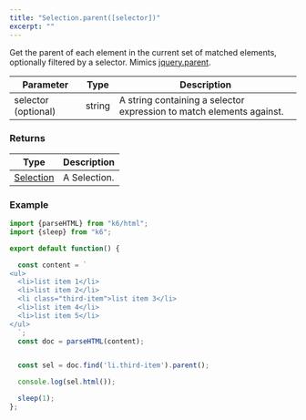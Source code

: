 ```yaml
---
title: "Selection.parent([selector])"
excerpt: ""
---
```

Get the parent of each element in the current set of matched elements, optionally filtered by a selector.
Mimics [jquery.parent](https://api.jquery.com/parent/).


| Parameter | Type | Description |
| --------- | ---- | ----------- |
| selector (optional) | string | A string containing a selector expression to match elements against. |


### Returns

| Type | Description |
| ---- | ----------- |
| [Selection](/javascript-api/k6-html/selection) | A Selection. |



### Example

<div class="code-group" data-props='{"labels": []}'>

```js
import {parseHTML} from "k6/html";
import {sleep} from "k6";

export default function() {

  const content = `
<ul>
  <li>list item 1</li>
  <li>list item 2</li>
  <li class="third-item">list item 3</li>
  <li>list item 4</li>
  <li>list item 5</li>
</ul>
  `;
  const doc = parseHTML(content);


  const sel = doc.find('li.third-item').parent();

  console.log(sel.html());

  sleep(1);
};
```

</div>
